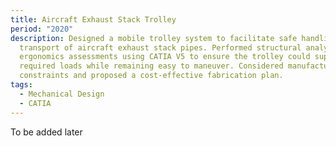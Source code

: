 ```yaml
---
title: Aircraft Exhaust Stack Trolley
period: "2020"
description: Designed a mobile trolley system to facilitate safe handling and
  transport of aircraft exhaust stack pipes. Performed structural analysis and
  ergonomics assessments using CATIA V5 to ensure the trolley could support the
  required loads while remaining easy to maneuver. Considered manufacturing
  constraints and proposed a cost‑effective fabrication plan.
tags:
  - Mechanical Design
  - CATIA
---
```

T﻿o be added later